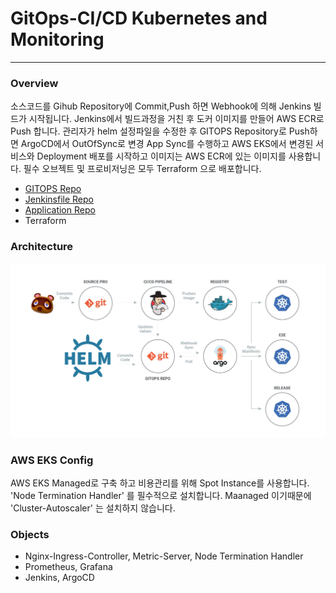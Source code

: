 # GitOps-CI/CD Kubernetes and Monitoring
---
### Overview
소스코드를 Gihub Repository에 Commit,Push 하면 Webhook에 의해 Jenkins 빌드가 시작됩니다. Jenkins에서 빌드과정을 거친 후 도커 이미지를 만들어 AWS ECR로 Push 합니다. 관리자가 helm 설정파일을 수정한 후 GITOPS Repository로 Push하면 ArgoCD에서 OutOfSync로 변경 App Sync를 수행하고 AWS EKS에서 변경된 서비스와 Deployment 배포를 시작하고 이미지는 AWS ECR에 있는 이미지를 사용합니다. 필수 오브젝트 및 프로비저닝은 모두 Terraform 으로 배포합니다.

* [GITOPS Repo](https://github.com/changhyuni/kubernetes-manifest)
* [Jenkinsfile Repo](https://github.com/changhyuni/jenkins-ecr)
* [Application Repo](https://github.com/changhyuni/django-file-server)
* Terraform


### Architecture
![ex_screenshot](./gitops.png)

### AWS EKS Config
AWS EKS Managed로 구축 하고 비용관리를 위해 Spot Instance를 사용합니다. 'Node Termination Handler' 를 필수적으로 설치합니다. Maanaged 이기때문에 'Cluster-Autoscaler' 는 설치하지 않습니다. 

### Objects
* Nginx-Ingress-Controller, Metric-Server, Node Termination Handler
* Prometheus, Grafana
* Jenkins, ArgoCD
